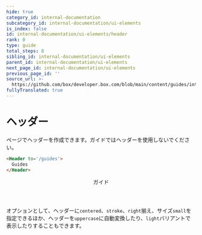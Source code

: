 ```yaml
---
hide: true
category_id: internal-documentation
subcategory_id: internal-documentation/ui-elements
is_index: false
id: internal-documentation/ui-elements/header
rank: 0
type: guide
total_steps: 8
sibling_id: internal-documentation/ui-elements
parent_id: internal-documentation/ui-elements
next_page_id: internal-documentation/ui-elements
previous_page_id: ''
source_url: >-
  https://github.com/box/developer.box.com/blob/main/content/guides/internal-documentation/ui-elements/header.md
fullyTranslated: true
---
```

<!-- does not need translation -->

# ヘッダー

ページでヘッダーを作成できます。ガイドではヘッダーを使用しないでください。

```html
<Header to='/guides'>
  Guides
</Header>

```

<H>

<Header to="/guides" stroke centered uppercase>

ガイド

</Header>

<H>

<Message>

オプションとして、ヘッダーに`centered`、`stroke`、`right`揃え、サイズ`small`を指定できるほか、ヘッダーを`uppercase`に自動変換したり、`light`バリアントで表示したりすることもできます。

</Message>